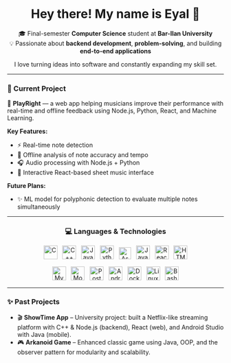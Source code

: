 <!--
**eyalbouganim/eyalbouganim** is a ✨ _special_ ✨ repository because its `README.md` (this file) appears on your GitHub profile.

Here are some ideas to get you started:

- 🔭 I’m currently working on ...
- 🌱 I’m currently learning ...
- 👯 I’m looking to collaborate on ...
- 🤔 I’m looking for help with ...
- 💬 Ask me about ...
- 📫 How to reach me: ...
- 😄 Pronouns: ...
- ⚡ Fun fact: ...
-->

<h1 align="center">Hey there! My name is Eyal 👋</h1>

<p align="center">
🎓 Final-semester <b>Computer Science</b> student at <b>Bar-Ilan University</b><br>
💡 Passionate about <b>backend development</b>, <b>problem-solving</b>, and building <b>end-to-end applications</b>
</p>

<p align="center">
I love turning ideas into software and constantly expanding my skill set.
</p>

---

### 🎯 Current Project

<p>
🎵 <b>PlayRight</b> — a web app helping musicians improve their performance with real-time and offline feedback using Node.js, Python, React, and Machine Learning.
</p>

**Key Features:**  
- ⚡ Real-time note detection  
- 📀 Offline analysis of note accuracy and tempo  
- 🎧 Audio processing with Node.js + Python  
- 🎼 Interactive React-based sheet music interface  

**Future Plans:**  
- ✨ ML model for polyphonic detection to evaluate multiple notes simultaneously

---

<h3 align="center">💻 Languages & Technologies</h3>

<p align="center">
<img src="https://cdn.jsdelivr.net/gh/devicons/devicon/icons/c/c-original.svg" height="32" alt="C" />&nbsp;&nbsp;
<img src="https://cdn.jsdelivr.net/gh/devicons/devicon/icons/cplusplus/cplusplus-original.svg" height="32" alt="C++" />&nbsp;&nbsp;
<img src="https://cdn.jsdelivr.net/gh/devicons/devicon/icons/java/java-original.svg" height="32" alt="Java" />&nbsp;&nbsp;
<img src="https://cdn.jsdelivr.net/gh/devicons/devicon/icons/python/python-original.svg" height="32" alt="Python" />&nbsp;&nbsp;
<img src="https://img.shields.io/badge/ASM-x86-2b6cb0?style=flat-square&logo=none" height="28" alt="Assembly" />&nbsp;&nbsp;
<img src="https://cdn.jsdelivr.net/gh/devicons/devicon/icons/javascript/javascript-original.svg" height="32" alt="JavaScript" />&nbsp;&nbsp;
<img src="https://cdn.jsdelivr.net/gh/devicons/devicon/icons/react/react-original.svg" height="32" alt="React" />&nbsp;&nbsp;
<img src="https://cdn.jsdelivr.net/gh/devicons/devicon/icons/html5/html5-original.svg" height="32" alt="HTML" />
</p>

<p align="center">
<img src="https://cdn.jsdelivr.net/gh/devicons/devicon/icons/mysql/mysql-original.svg" height="32" alt="MySQL" />&nbsp;&nbsp;
<img src="https://cdn.jsdelivr.net/gh/devicons/devicon/icons/mongodb/mongodb-original.svg" height="32" alt="MongoDB" />&nbsp;&nbsp;
<img src="https://cdn.jsdelivr.net/gh/devicons/devicon/icons/postgresql/postgresql-original.svg" height="32" alt="PostgreSQL" />&nbsp;&nbsp;
<img src="https://cdn.jsdelivr.net/gh/devicons/devicon/icons/androidstudio/androidstudio-original.svg" height="32" alt="Android Studio" />&nbsp;&nbsp;
<img src="https://cdn.jsdelivr.net/gh/devicons/devicon/icons/docker/docker-original.svg" height="32" alt="Docker" />&nbsp;&nbsp;
<img src="https://cdn.jsdelivr.net/gh/devicons/devicon/icons/linux/linux-original.svg" height="32" alt="Linux" />&nbsp;&nbsp;
<img src="https://cdn.jsdelivr.net/gh/devicons/devicon/icons/bash/bash-original.svg" height="32" alt="Bash" />
</p>

---

### ✨ Past Projects

- 🎬 **ShowTime App** – University project: built a Netflix-like streaming platform with C++ & Node.js (backend), React (web), and Android Studio with Java (mobile).  
- 🎮 **Arkanoid Game** – Enhanced classic game using Java, OOP, and the observer pattern for modularity and scalability.


